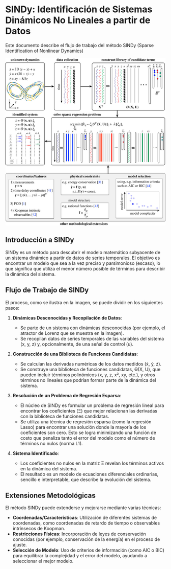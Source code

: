 # SINDy: Identificación de Sistemas Dinámicos No Lineales a partir de Datos

Este documento describe el flujo de trabajo del método SINDy (Sparse Identification of Nonlinear Dynamics)

![Flujo de trabajo de SINDy](Docs/Images/rspa20180335f03.jpg)

## Introducción a SINDy

SINDy es un método para descubrir el modelo matemático subyacente de un sistema dinámico a partir de datos de series temporales. El objetivo es encontrar un modelo que sea a la vez preciso y parsimonioso (escaso), lo que significa que utiliza el menor número posible de términos para describir la dinámica del sistema.

## Flujo de Trabajo de SINDy

El proceso, como se ilustra en la imagen, se puede dividir en los siguientes pasos:

1.  **Dinámicas Desconocidas y Recopilación de Datos**:
    *   Se parte de un sistema con dinámicas desconocidas (por ejemplo, el atractor de Lorenz que se muestra en la imagen).
    *   Se recopilan datos de series temporales de las variables del sistema (x, y, z) y, opcionalmente, de una señal de control (u).

2.  **Construcción de una Biblioteca de Funciones Candidatas**:
    *   Se calculan las derivadas numéricas de los datos medidos (ẋ, ẏ, ż).
    *   Se construye una biblioteca de funciones candidatas, Θ(X, U), que pueden incluir términos polinómicos (x, y, z, x², xy, etc.), y otros términos no lineales que podrían formar parte de la dinámica del sistema.

3.  **Resolución de un Problema de Regresión Esparsa**:
    *   El núcleo de SINDy es formular un problema de regresión lineal para encontrar los coeficientes (Ξ) que mejor relacionan las derivadas con la biblioteca de funciones candidatas.
    *   Se utiliza una técnica de regresión esparsa (como la regresión Lasso) para encontrar una solución donde la mayoría de los coeficientes son cero. Esto se logra minimizando una función de costo que penaliza tanto el error del modelo como el número de términos no nulos (norma L1).

4.  **Sistema Identificado**:
    *   Los coeficientes no nulos en la matriz Ξ revelan los términos activos en la dinámica del sistema.
    *   El resultado es un modelo de ecuaciones diferenciales ordinarias, sencillo e interpretable, que describe la evolución del sistema.

## Extensiones Metodológicas

El método SINDy puede extenderse y mejorarse mediante varias técnicas:

*   **Coordenadas/Características**: Utilización de diferentes sistemas de coordenadas, como coordenadas de retardo de tiempo o observables intrínsecos de Koopman.
*   **Restricciones Físicas**: Incorporación de leyes de conservación conocidas (por ejemplo, conservación de la energía) en el proceso de ajuste.
*   **Selección de Modelo**: Uso de criterios de información (como AIC o BIC) para equilibrar la complejidad y el error del modelo, ayudando a seleccionar el mejor modelo.
